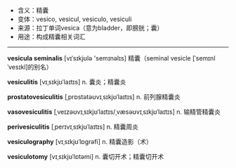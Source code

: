- <span class="definition">含义：精囊</span>
- <span class="definition">变体：vesico, vesicul, vesiculo, vesiculi</span>
- <span class="definition">来源：拉丁单词vesica（意为bladder，即膀胱；囊）</span>
- <span class="definition">用途：构成精囊相关词汇</span>


---


<span class="vocabulary">**vesicula seminalis**</span> [vɪˈsɪkjʊlə 'semɪnәlɪs] 精囊（seminal vesicle [ˈsemɪnl ˈvesɪkl]的别名）

<span class="vocabulary">**vesiculitis**</span> [vɪˌsɪkjʊˈlaɪtɪs] n. 囊炎；精囊炎

<span class="vocabulary">**prostatovesiculitis**</span> [ˌprɒstətəʊvɪˌsɪkjʊˈlaɪtɪs] n. 前列腺精囊炎  

<span class="vocabulary">**vasovesiculitis**</span> [ˌveɪzəʊvɪˌsɪkjʊˈlaɪtɪs/ˌvæsəʊvɪˌsɪkjʊˈlaɪtɪs] n. 输精管精囊炎

<span class="vocabulary">**perivesiculitis**</span> [ˌperɪvɪˌsɪkjʊˈlaɪtɪs] n. 精囊周炎

<span class="vocabulary">**vesiculography**</span> [vɪˌsɪkjʊˈlɒgrəfi] n. 精囊造影（术）

<span class="vocabulary">**vesiculotomy**</span> [vɪˌsɪkjʊˈlɒtəmi] n. 囊切开术；精囊切开术
